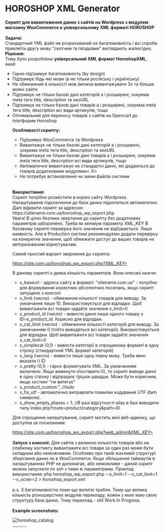 # HOROSHOP XML Generator
<b>Скрипт для вивантаження даних з сайтів на Wordpress з модулем магазину WooCommerce в універсальному XML форматі HOROSHOP</b>
<br><br>
<b>Задача:</b><br>
Стандартний YML файл не розрахований на багатомовність і всі спроби приклеїти другу мову "скотчем та гвіздками" виглядають жалюгідно.
<b>Рішення:</b><br>
Тому було розроблено <b>універсальний XML формат HoroshopXML</b>, який:
<ul>
<li>Гарно підтримує багатомовність (by design)</li>
<li>Підтримує бідь-які мови (а не тільки російську і українську)</li>
<li>Не обмежений в кількості мов (можна вивантажувати 3х та більше мовні сайти</li>
<li>Підтримує не тільки базові дані категорій а і розширені, зокрема meta теги title, description та seoURL</li>
<li>Підтримує не тільки базові дані товарів а і розширені, зокрема meta теги title, description всі види артикулів, тощо</li>
<li>Оптимальний для переносу товарів з сайтів на Opencart до платформи Horoshop</li>

<b>Особливості скрипту:</b>
<ul>
<li>Підтримує WooCommerce та Wordpress</li>
<li>Вивантажує не тільки базові дані категорій а і розширені, зокрема meta теги title, description та seoURL</li>
<li>Вивантажує не тільки базові дані товарів а і розширені, зокрема meta теги title, description всі види артикулів, тощо</li>
<li>Автоматично вивантажує не стандартні данні, які додаються до товарів додатковими модулями< /li>
<li>Не потребує встановлення чи зміни файлів системи</li>
</ul>
<br><br>
<b>Використання:</b><br>
Скрипт потрібно розмістити в корені сайту Wordpress. <br>Налаштування підключення до бази даних підхопиться автоматично.
Далі відкрити скрипт за адресою: https://sitename.com.ua/horoshop_wp_export.php
<br>
Увага! В цілях безпеки звертання до скрипту без додаткових параметрів заборонено. Треба як мінімум параметр XML_KEY
В базовому скрипті перевірка його значення не відбувається. Лише наявність. Але в Production системі рекомендуємо додати перевірку 
на конкретне значення, щоб обмежити доступ до ваших товарів не авторизованим користувачам.

Самий простий варіант звернення до скрипта:

https://site.com.ua/horoshop_wp_export.php?XML_KEY=

В даному скрипті є деяка кількість параметрів. Вони описані нижче:
<ul>
<li>        x_baseurl - адреса сайту в форматі: "sitename.com.ua" - потрібно для формування коректних абсолютних посилань, якщо скрипт запущено з консолі</li>
<li>        x_limit (число) - обмеження кількості товарів для виводу. За умовчання лише 10. Використовується для відладки. Щоб вивантажити всі товари задайте значення x_limit=0</li>
<li>        x_product_id (число) - вивести данні лише одного товару з ID=x_product_id. Корисно для відладки.</li>
<li>        x_cat_limit (число) - обмеження кількості категорій для виводу. За умовчанням 0 (тобто виводяться всі категорії). Використовується для відладки. Щоб вивантажити всі товари задайте значення x_cat_limit=0</li>
<li>        x_simplecat (0,1) - вивести категорії в спрощеному форматі в одну строку (стандартний YML формат категорій)</li>
<li>        x_lang (число) - вивести лише одну певну мову. Треба явно вказати її ID</li>
<li>        x_pretty (0,1) - гарно форматувати XML. За умовчанням включено. Якщо вимкнути (поставити 0), то скрипт виведе данні в одну строку і відпрацює трішки швидше. Може бути корисним, якщо хостинг "не витягує"</li>
<li>        x_product_custom:", //todo</li>
<li>        x_fix_utf - автоматично виправляти помилки кодування UTF (биті символи).</li>
<li>        x_show_empty_aliases = 1; //В разі відсутності alias в базі виводити типу index.php?route=product/category&path=ID</li>

</ul>

Для спрощення налаштування, скрипт містить міні веб-адмінку, що доступна за посиланням:

https://site.com.ua/horoshop_wp_export.php?web_admin&XML_KEY=
<br><br>
<b>Запуск з консолі:</b>
Для сайтів з великою кількістю товарів або на слабкому хостингу вивантажити всі товари за один раз може бути складним або неможливим.
Особливо при такій жахливій структурі зберігання даних як в WooCommerce.
Якщо збільшення таймаутів в налаштуваннях PHP не допомагає, або неможливе - даний скрипт можна запускати по ssh з тими ж параметрами.
Приклад використання:
php horoshop_wp_export.php --x_limit=1 --x_cat_limit=1 --x_ocver=2 > horoshop_export.xml
<br><br>
p.s. З багатомовністю поки-що велиткі трабли. Тому-що велика кількість різношерстних модулів перекладу, кожен з яких маю свою структуру бази даних. Тому переклад - still Work In Progress.
<br><br>
<b>Example screenshots:</b>

![horoshop_catalog](https://user-images.githubusercontent.com/315178/165104364-3e7a77c2-ea68-4d10-9060-89351ffa8d08.png)
<br><b>..........</b><br><br>
